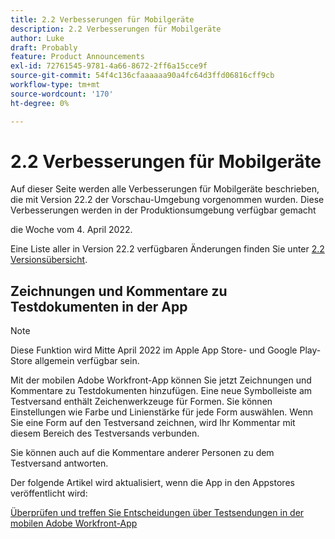 ```yaml
---
title: 2.2 Verbesserungen für Mobilgeräte
description: 2.2 Verbesserungen für Mobilgeräte
author: Luke
draft: Probably
feature: Product Announcements
exl-id: 72761545-9781-4a66-8672-2ff6a15cce9f
source-git-commit: 54f4c136cfaaaaaa90a4fc64d3ffd06816cff9cb
workflow-type: tm+mt
source-wordcount: '170'
ht-degree: 0%

---
```


# 2.2 Verbesserungen für Mobilgeräte

Auf dieser Seite werden alle Verbesserungen für Mobilgeräte beschrieben, die mit Version 22.2 der Vorschau-Umgebung vorgenommen wurden. Diese Verbesserungen werden in der Produktionsumgebung verfügbar gemacht

<!--
<MadCap:conditionalText data-mc-conditions="QuicksilverOrClassic.Draft mode">
in January 2022
</MadCap:conditionalText>
-->

die Woche vom 4. April 2022.

Eine Liste aller in Version 22.2 verfügbaren Änderungen finden Sie unter [2.2 Versionsübersicht](../../../product-announcements/product-releases/22.2-release-activity/22-2-release-overview.md).

## Zeichnungen und Kommentare zu Testdokumenten in der App

>[!NOTE]
>
>Diese Funktion wird Mitte April 2022 im Apple App Store- und Google Play-Store allgemein verfügbar sein.

Mit der mobilen Adobe Workfront-App können Sie jetzt Zeichnungen und Kommentare zu Testdokumenten hinzufügen. Eine neue Symbolleiste am Testversand enthält Zeichenwerkzeuge für Formen. Sie können Einstellungen wie Farbe und Linienstärke für jede Form auswählen. Wenn Sie eine Form auf den Testversand zeichnen, wird Ihr Kommentar mit diesem Bereich des Testversands verbunden.

Sie können auch auf die Kommentare anderer Personen zu dem Testversand antworten.

Der folgende Artikel wird aktualisiert, wenn die App in den Appstores veröffentlicht wird:

[Überprüfen und treffen Sie Entscheidungen über Testsendungen in der mobilen Adobe Workfront-App](../../../workfront-basics/mobile-apps/using-the-workfront-mobile-app/work-with-proofs-in-mobile-app.md)
